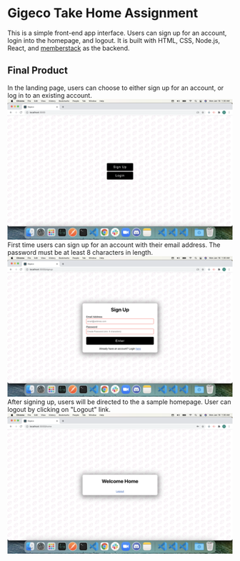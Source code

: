 # Gigeco Take Home Assignment
This is a simple front-end app interface. Users can sign up for an account, login into the homepage, and logout. It is built with HTML, CSS, Node.js, React, and [memberstack](https://www.memberstack.io) as the backend.

## Final Product
In the landing page, users can choose to either sign up for an account, or log in to an existing account.
!["Landing Page"](./docs/landing.png)
First time users can sign up for an account with their email address. The password must be at least 8 characters in length.
!["Sign Up"](./docs/signup.png)
After signing up, users will be directed to the a sample homepage. User can logout by clicking on "Logout" link.
!["Home Page"](./docs/home.png)